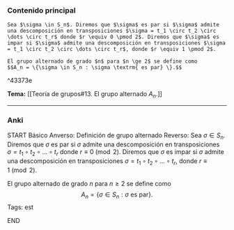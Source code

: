 ### Contenido principal

```ad-Formal
Sea $\sigma \in S_n$. Diremos que $\sigma$ es par si $\sigma$ admite una descomposición en transposiciones $\sigma = t_1 \circ t_2 \circ \dots \circ t_r$ donde $r \equiv 0 \pmod 2$. Diremos que $\sigma$ es impar si $\sigma$ admite una descomposición en transposiciones $\sigma = t_1 \circ t_2 \circ \dots \circ t_r$, donde $r \equiv 1 \pmod 2$.

El grupo alternado de grado $n$ para $n \ge 2$ se define como
$$A_n = \{\sigma \in S_n : \sigma \textrm{ es par} \}.$$
```

^43373e

**Tema:** [[Teoría de grupos#13. El grupo alternado $A_n$.]]

---
### Anki

START
Básico
Anverso: Definición de grupo alternado
Reverso: Sea $\sigma \in S_n$. Diremos que $\sigma$ es par si $\sigma$ admite una descomposición en transposiciones $\sigma = t_1 \circ t_2 \circ \dots \circ t_r$ donde $r \equiv 0 \pmod 2$. Diremos que $\sigma$ es impar si $\sigma$ admite una descomposición en transposiciones $\sigma = t_1 \circ t_2 \circ \dots \circ t_r$, donde $r \equiv 1 \pmod 2$.

El grupo alternado de grado $n$ para $n \ge 2$ se define como
$$A_n = \{\sigma \in S_n : \sigma \textrm{ es par} \}.$$
Tags: est
<!--ID: 1729160606393-->
END
